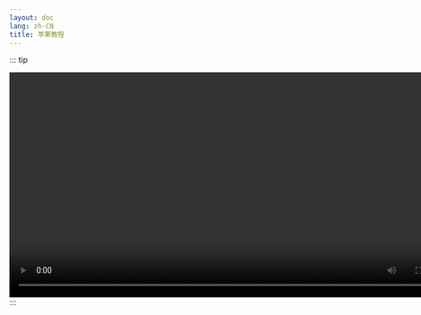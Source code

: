 ```yaml
---
layout: doc
lang: zh-CN
title: 苹果教程
---
```


::: tip
<center>
<video src="./public/m3u8/prog_index.m3u8" controls autoplay></video>
</center>
:::

<!-- # IOS/iPad OS通用软件教程

需要下载的软件名请看视频教程2.2。

## 01 获取 APPLE ID

::: tip 共享 ID
[共享一](https://idfree.top)｜[共享二](https://apple.laogoubi.net/s/c7d1e73290a646f2513f6f0b75843b0b)｜[共享三](https://idshare.me)｜[共享四](https://idshare.me)｜[共享五](https://appleid.iossid.com)｜[共享六](https://aunlock.laogoubi.net/s/df4ab9de842ce5f0abefcc560cf504f0)｜[共享七](https://aunlock.laogoubi.net/s/1ddec87e5432ed7d6fb11056bc53fd6a.top)

共享账号仅能登录 App Store ，若误登iCloud会出现锁机风险，建议查看下列2.1项视频教程。

<div style="text-align: right;">以上信息均通过公开途径收集，更新时间：2024-01-20 </div>
:::

::: tip 独享 ID
[账号杂货铺](http://cloud.idid88.com)
:::

## 02 视频教程

首次使用强烈建议看完视频教程，操作非常简单!

::: tip 2.1 登录 App Store

<video controls>
  <source src="./public/v/i/login.webm" type="video/webm" />
</video>

:::

::: tip 2.2 自动订阅

<video controls>
  <source src="./public/v/i/click.webm" type="video/webm" />
</video>

:::

::: tip 2.3 手动订阅

<video controls>
  <source src="./public/v/i/copy.webm" type="video/webm" />
</video>

::: -->

<!-- <script setup>
import Test from './components/test.vue';
</script>

<Test /> -->

<style>
  video {
    height: 400px;
    
  }
</style>

<!-- ---
layout: home

hero:
  name: "Hi there!"
  text: "你能在这里找到一些有趣的软件使用教程"
  tagline: My great project tagline
  actions:
    - theme: brand
      text: Markdown Examples
      link: /markdown-examples
    - theme: alt
      text: API Examples
      link: /api-examples

features:
  - title: Feature A
    details: Lorem ipsum dolor sit amet, consectetur adipiscing elit
  - title: Feature B
    details: Lorem ipsum dolor sit amet, consectetur adipiscing elit
  - title: Feature C
    details: Lorem ipsum dolor sit amet, consectetur adipiscing elit
--- -->

